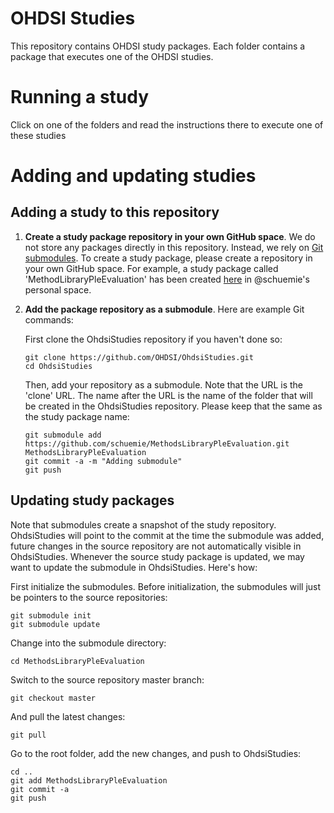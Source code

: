 OHDSI Studies
=============

This repository contains OHDSI study packages. Each folder contains a package that executes one of the OHDSI studies.

Running a study
===============

Click on one of the folders and read the instructions there to execute one of these studies

Adding and updating studies
===========================

## Adding a study to this repository

1. **Create a study package repository in your own GitHub space**. We do not store any packages directly in this repository. Instead, we rely on [Git submodules](https://blog.github.com/2016-02-01-working-with-submodules/). To create a study package, please create a repository in your own GitHub space. For example, a study package called 'MethodLibraryPleEvaluation' has been created [here](https://github.com/schuemie/MethodsLibraryPleEvaluation) in @schuemie's personal space. 

2. **Add the package repository as a submodule**. Here are example Git commands:

	First clone the OhdsiStudies repository if you haven't done so:

	```git
	git clone https://github.com/OHDSI/OhdsiStudies.git
	cd OhdsiStudies
	```
	
	Then, add your repository as a submodule. Note that the URL is the 'clone' URL. The name after the URL is the name of the folder that will be created in the OhdsiStudies repository. Please keep that the same as the study package name:
	
	```git
	git submodule add https://github.com/schuemie/MethodsLibraryPleEvaluation.git MethodsLibraryPleEvaluation
	git commit -a -m "Adding submodule"
	git push
	```
	
## Updating study packages

Note that submodules create a snapshot of the study repository. OhdsiStudies will point to the commit at the time the submodule was added, future changes in the source repository are not automatically visible in OhdsiStudies. Whenever the source study package is updated, we may want to update the submodule in OhdsiStudies. Here's how:

First initialize the submodules. Before initialization, the submodules will just be pointers to the source repositories:

```git
git submodule init
git submodule update
```

Change into the submodule directory:

```git
cd MethodsLibraryPleEvaluation
```

Switch to the source repository master branch:

```git
git checkout master
```

And pull the latest changes:

```git
git pull
```

Go to the root folder, add the new changes, and push to OhdsiStudies:

```git
cd ..
git add MethodsLibraryPleEvaluation
git commit -a
git push
```
